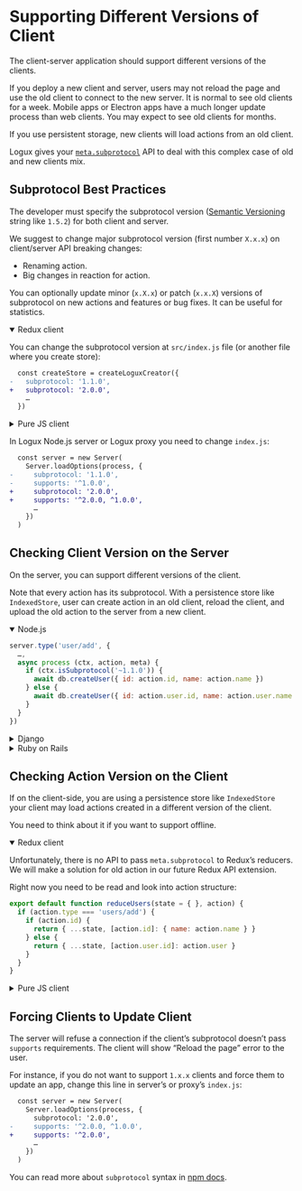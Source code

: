 # Supporting Different Versions of Client

The client-server application should support different versions of the clients.

If you deploy a new client and server, users may not reload the page and use the old client to connect to the new server. It is normal to see old clients for a week. Mobile apps or Electron apps have a much longer update process than web clients. You may expect to see old clients for months.

If you use persistent storage, new clients will load actions from an old client.

Logux gives your [`meta.subprotocol`](../guide/concepts/subprotocol.md) API to deal with this complex case of old and new clients mix.


## Subprotocol Best Practices

The developer must specify the subprotocol version ([Semantic Versioning] string like `1.5.2`) for both client and server.

We suggest to change major subprotocol version (first number `X.x.x`) on client/server API breaking changes:

* Renaming action.
* Big changes in reaction for action.

You can optionally update minor (`x.X.x`) or patch (`x.x.X`) versions of subprotocol on new actions and features or bug fixes. It can be useful for statistics.

<details open><summary>Redux client</summary>

You can change the subprotocol version at `src/index.js` file (or another file where you create store):

```diff
  const createStore = createLoguxCreator({
-   subprotocol: '1.1.0',
+   subprotocol: '2.0.0',
    …
  })
```

</details>
<details><summary>Pure JS client</summary>

You can change the subprotocol version in the file where you create the client.

```diff
  const client = new Client({
-   subprotocol: '1.1.0',
+   subprotocol: '2.0.0',
    …
  })
```

</details>

In Logux Node.js server or Logux proxy you need to change `index.js`:

```diff
  const server = new Server(
    Server.loadOptions(process, {
-     subprotocol: '1.1.0',
-     supports: '^1.0.0',
+     subprotocol: '2.0.0',
+     supports: '^2.0.0, ^1.0.0',
      …
    })
  )
```

[Semantic Versioning]: https://semver.org/


## Checking Client Version on the Server

On the server, you can support different versions of the client.

Note that every action has its subprotocol. With a persistence store like `IndexedStore`, user can create action in an old client, reload the client, and upload the old action to the server from a new client.

<details open><summary>Node.js</summary>

```js
server.type('user/add', {
  …,
  async process (ctx, action, meta) {
    if (ctx.isSubprotocol('~1.1.0')) {
      await db.createUser({ id: action.id, name: action.name })
    } else {
      await db.createUser({ id: action.user.id, name: action.user.name })
    }
  }
})
```

</details>
<details><summary>Django</summary>

```python
class AddLikesAction(ActionCommand):
    action_type = 'user/add'

    …

    def process(self, action: Action, meta: Optional[Meta]) -> None:
        if meta.subprotocol == '1.1.0':
            User.objects.create(id=action['id'], name=action['name'])
        else:
            User.objects.create(id=action['user']['id'], name=action['user']['name'])
```

</details>
<details><summary>Ruby on Rails</summary>

```ruby
# app/logux/actions/users.rb
module Channels
  class Users < Logux::ChannelController
    def add
      user = if meta.subprotocol =~ /^1\.1\./
        User.new(id: action[:id], name: action[:name])
      else
        User.new(id: action[:user][:id], name: action[:user][:name])
      end
      user.save!
    end
  end
end
```

</details>


## Checking Action Version on the Client

If on the client-side, you are using a persistence store like `IndexedStore` your client may load actions created in a different version of the client.

You need to think about it if you want to support offline.

<details open><summary>Redux client</summary>

Unfortunately, there is no API to pass `meta.subprotocol` to Redux’s reducers. We will make a solution for old action in our future Redux API extension.

Right now you need to be read and look into action structure:

```js
export default function reduceUsers(state = { }, action) {
  if (action.type === 'users/add') {
    if (action.id) {
      return { ...state, [action.id]: { name: action.name } }
    } else {
      return { ...state, [action.user.id]: action.user }
    }
  }
}
```

</details>
<details><summary>Pure JS client</summary>

```js
client.on('add', (action, meta) => {
  if (meta.subprotocol.startsWith('1.1.')) {
    users.add({ id: action.id, name: action.name })
  } else {
    users.add({ action.user })
  }
})
```

</details>


## Forcing Clients to Update Client

The server will refuse a connection if the client’s subprotocol doesn’t pass `supports` requirements. The client will show “Reload the page” error to the user.

For instance, if you do not want to support `1.x.x` clients and force them to update an app, change this line in server’s or proxy’s `index.js`:

```diff
  const server = new Server(
    Server.loadOptions(process, {
      subprotocol: '2.0.0',
-     supports: '^2.0.0, ^1.0.0',
+     supports: '^2.0.0',
      …
    })
  )
```

You can read more about `subprotocol` syntax in [npm docs](https://github.com/npm/node-semver#advanced-range-syntax).
